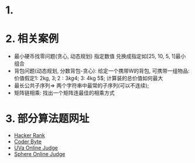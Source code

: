 


# 1. 




# 2. 相关案例
* 最小硬币找零问题(贪心, 动态规划) 指定数值 兑换成指定如[25, 10, 5, 1]最小组合
* 背包问题(动态规划, 分数背包-贪心): 给定一个携带W的背包, 可携带一组物品: 价值假定1: 2kg, 3$; 2: 3kg 4$; 3: 4kg 5$; 计算装的总价值如何最大
* 最长公共子序列=> 两个字符串中最常的子序列(可以不连续);
* 矩阵链相乘: 找出一个矩阵连最佳的相乘方式

# 3. 部分算法题网址
* [Hacker Rank](https://www.hackerrank.com/)
* [Coder Byte](http://coderbyte.com/)
* [UVa Online Judge](http://uva.onlinejudge.org/)
* [Sphere Online Judge](http://www.spoj.com)